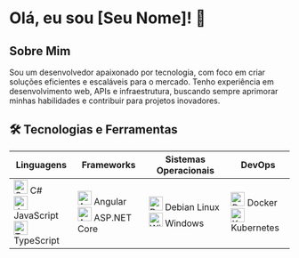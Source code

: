 # Olá, eu sou [Seu Nome]! 👋

## Sobre Mim
Sou um desenvolvedor apaixonado por tecnologia, com foco em criar soluções eficientes e escaláveis para o mercado. Tenho experiência em desenvolvimento web, APIs e infraestrutura, buscando sempre aprimorar minhas habilidades e contribuir para projetos inovadores.

## 🛠️ Tecnologias e Ferramentas

| **Linguagens** | **Frameworks** | **Sistemas Operacionais** | **DevOps** |
|--------------|--------------|---------------------|------------|
| <img src="https://cdn.jsdelivr.net/gh/devicons/devicon/icons/csharp/csharp-original.svg" alt="C#" width="25" height="25" /> C# <br> <img src="https://cdn.jsdelivr.net/gh/devicons/devicon/icons/javascript/javascript-original.svg" alt="JavaScript" width="25" height="25" /> JavaScript <br> <img src="https://cdn.jsdelivr.net/gh/devicons/devicon/icons/typescript/typescript-original.svg" alt="TypeScript" width="25" height="25" /> TypeScript | <img src="https://cdn.jsdelivr.net/gh/devicons/devicon/icons/angularjs/angularjs-original.svg" alt="Angular" width="25" height="25" /> Angular <br> <img src="https://cdn.jsdelivr.net/gh/devicons/devicon/icons/dot-net/dot-net-original.svg" alt="ASP.NET Core" width="25" height="25" /> ASP.NET Core | <img src="https://cdn.jsdelivr.net/gh/devicons/devicon/icons/debian/debian-original.svg" alt="Debian" width="25" height="25" /> Debian Linux <br> <img src="https://cdn.jsdelivr.net/gh/devicons/devicon/icons/windows8/windows8-original.svg" alt="Windows" width="25" height="25" /> Windows | <img src="https://cdn.jsdelivr.net/gh/devicons/devicon/icons/docker/docker-original.svg" alt="Docker" width="25" height="25" /> Docker <br> <img src="https://cdn.jsdelivr.net/gh/devicons/devicon/icons/kubernetes/kubernetes-plain.svg" alt="Kubernetes" width="25" height="25" /> Kubernetes |
